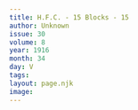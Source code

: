 ```yaml
---
title: H.F.C. - 15 Blocks - 15
author: Unknown
issue: 30
volume: 8
year: 1916
month: 34
day: V
tags:
layout: page.njk
image:
---
```


